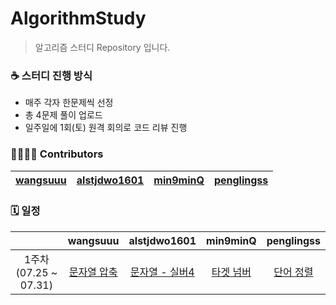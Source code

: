 # AlgorithmStudy
> 알고리즘 스터디 Repository 입니다.

### ☕ 스터디 진행 방식
- 매주 각자 한문제씩 선정
- 총 4문제 풀이 업로드
- 일주일에 1회(토) 원격 회의로 코드 리뷰 진행

### 👨‍👩‍👧‍👦 Contributors
| [wangsuuu](https://github.com/wangsuuu) | [alstjdwo1601](https://github.com/alstjdwo1601) | [min9minQ](https://github.com/min9minQ) | [penglingss](https://github.com/penglingss) |
|:-------------------:|:-------------------:|:-------------------:|:-------------------:|

### 🗓 일정
| |wangsuuu|alstjdwo1601|min9minQ|penglingss|
| :-: | :-: | :-: | :-: | :-: |
| 1주차<br>(07.25 ~ 07.31) | [문자열 압축](https://programmers.co.kr/learn/courses/30/lessons/60057) | [문자열 - 실버4](https://www.acmicpc.net/problem/1120)    | [타겟 넘버](https://programmers.co.kr/learn/courses/30/lessons/43165) |  [단어 정렬](https://www.acmicpc.net/problem/1181) | 
